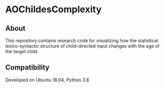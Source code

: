 
# AOChildesComplexity

## About

This repository contains research code for visualizing how the statistical lexico-syntactic structure of child-directed input changes with the age of the target child.


## Compatibility

Developed on Ubuntu 18.04, Python 3.8
